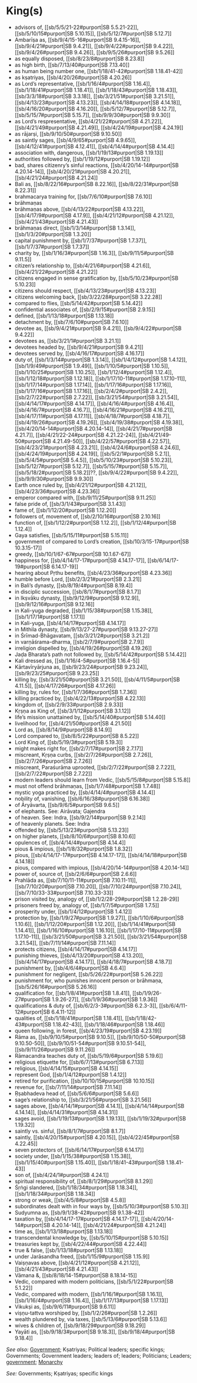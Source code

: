 # King(s)

* advisors of, [[sb/5/5/21-22#purport|SB 5.5.21-22]], [[sb/5/10/15#purport|SB 5.10.15]], [[sb/5/12/7#purport|SB 5.12.7]]
* Ambarīṣa as, [[sb/9/4/15-16#purport|SB 9.4.15-16]], [[sb/9/4/21#purport|SB 9.4.21]], [[sb/9/4/22#purport|SB 9.4.22]], [[sb/9/4/26#purport|SB 9.4.26]], [[sb/9/5/26#purport|SB 9.5.26]]
* as equally disposed, [[sb/8/23/8#purport|SB 8.23.8]]
* as high birth, [[sb/7/13/40#purport|SB 7.13.40]]
* as human being number one, [[sb/1/18/41-42#purport|SB 1.18.41-42]]
* as kṣatriyas, [[sb/4/20/26#purport|SB 4.20.26]]
* as Lord’s representative, [[sb/1/16/4#purport|SB 1.16.4]], [[sb/1/18/41#purport|SB 1.18.41]], [[sb/1/18/43#purport|SB 1.18.43]], [[sb/3/3/18#purport|SB 3.3.18]], [[sb/3/21/51#purport|SB 3.21.51]], [[sb/4/13/23#purport|SB 4.13.23]], [[sb/4/14/18#purport|SB 4.14.18]], [[sb/4/16/20#purport|SB 4.16.20]], [[sb/5/12/7#purport|SB 5.12.7]], [[sb/5/15/7#purport|SB 5.15.7]], [[sb/9/9/30#purport|SB 9.9.30]]
* as Lord’s respresentative, [[sb/4/21/22#purport|SB 4.21.22]], [[sb/4/21/49#purport|SB 4.21.49]], [[sb/4/24/19#purport|SB 4.24.19]]
* as rājarṣi, [[sb/9/10/50#purport|SB 9.10.50]]
* as saintly sages, [[sb/4/9/65#purport|SB 4.9.65]], [[sb/4/12/41#purport|SB 4.12.41]], [[sb/4/14/4#purport|SB 4.14.4]]
* association with, dangerous, [[sb/1/19/13#purport|SB 1.19.13]]
* authorities followed by, [[sb/1/19/12#purport|SB 1.19.12]]
* bad, shares citizenry’s sinful reactions, [[sb/4/20/14-14#purport|SB 4.20.14-14]], [[sb/4/20/21#purport|SB 4.20.21]], [[sb/4/21/24#purport|SB 4.21.24]]
* Bali as, [[sb/8/22/16#purport|SB 8.22.16]], [[sb/8/22/31#purport|SB 8.22.31]]
* brahmacarya training for, [[sb/7/6/10#purport|SB 7.6.10]]
* brāhmaṇas
* brāhmaṇas above, [[sb/4/13/22#purport|SB 4.13.22]], [[sb/4/17/9#purport|SB 4.17.9]], [[sb/4/21/12#purport|SB 4.21.12]], [[sb/4/21/43#purport|SB 4.21.43]]
* brāhmaṇas direct, [[sb/1/3/14#purport|SB 1.3.14]], [[sb/1/3/20#purport|SB 1.3.20]]
* capital punishment by, [[sb/1/7/37#purport|SB 1.7.37]], [[sb/1/7/37#purport|SB 1.7.37]]
* charity by, [[sb/1/16/3#purport|SB 1.16.3]], [[sb/9/11/5#purport|SB 9.11.5]]
* citizen’s relationship to, [[sb/4/21/6#purport|SB 4.21.6]], [[sb/4/21/22#purport|SB 4.21.22]]
* citizens engaged in sense gratification by, [[sb/5/10/23#purport|SB 5.10.23]]
* citizens should respect, [[sb/4/13/23#purport|SB 4.13.23]]
* citizens welcoming back, [[sb/3/22/28#purport|SB 3.22.28]]
* compared to flies, [[sb/5/14/42#purport|SB 5.14.42]]
* confidential associates of, [[sb/2/9/15#purport|SB 2.9.15]]
* defined, [[sb/1/13/18#purport|SB 1.13.18]]
* detachment by, [[sb/7/6/10#purport|SB 7.6.10]]
* devotee as, [[sb/9/4/21#purport|SB 9.4.21]], [[sb/9/4/22#purport|SB 9.4.22]]
* devotees as, [[sb/3/21/1#purport|SB 3.21.1]]
* devotees headed by, [[sb/9/4/21#purport|SB 9.4.21]]
* devotees served by, [[sb/4/16/17#purport|SB 4.16.17]]
* duty of, [[sb/1/3/14#purport|SB 1.3.14]], [[sb/1/4/12#purport|SB 1.4.12]], [[sb/1/9/49#purport|SB 1.9.49]], [[sb/1/10/5#purport|SB 1.10.5]], [[sb/1/10/25#purport|SB 1.10.25]], [[sb/1/12/4#purport|SB 1.12.4]], [[sb/1/12/18#purport|SB 1.12.18]], [[sb/1/17/10-11#purport|SB 1.17.10-11]], [[sb/1/17/14#purport|SB 1.17.14]], [[sb/1/17/16#purport|SB 1.17.16]], [[sb/1/17/16#purport|SB 1.17.16]], [[sb/2/4/2#purport|SB 2.4.2]], [[sb/2/7/22#purport|SB 2.7.22]], [[sb/3/21/54#purport|SB 3.21.54]], [[sb/4/14/17#purport|SB 4.14.17]], [[sb/4/16/4#purport|SB 4.16.4]], [[sb/4/16/7#purport|SB 4.16.7]], [[sb/4/16/21#purport|SB 4.16.21]], [[sb/4/17/11#purport|SB 4.17.11]], [[sb/4/18/7#purport|SB 4.18.7]], [[sb/4/19/26#purport|SB 4.19.26]], [[sb/4/19/38#purport|SB 4.19.38]], [[sb/4/20/14-14#purport|SB 4.20.14-14]], [[sb/4/21/7#purport|SB 4.21.7]], [[sb/4/21/22-24#purport|SB 4.21.22-24]], [[sb/4/21/49-50#purport|SB 4.21.49-50]], [[sb/4/22/57#purport|SB 4.22.57]], [[sb/4/23/21#purport|SB 4.23.21]], [[sb/4/24/6#purport|SB 4.24.6]], [[sb/4/24/19#purport|SB 4.24.19]], [[sb/5/2/1#purport|SB 5.2.1]], [[sb/5/4/5#purport|SB 5.4.5]], [[sb/5/10/23#purport|SB 5.10.23]], [[sb/5/12/7#purport|SB 5.12.7]], [[sb/5/15/7#purport|SB 5.15.7]], [[sb/5/18/2#purport|SB 5.18.2]]??, [[sb/9/4/22#purport|SB 9.4.22]], [[sb/9/9/30#purport|SB 9.9.30]]
* Earth once ruled by, [[sb/4/21/12#purport|SB 4.21.12]], [[sb/4/23/36#purport|SB 4.23.36]]
* emperor compared with, [[sb/9/11/25#purport|SB 9.11.25]]
* false pride of, [[sb/3/1/43#purport|SB 3.1.43]]
* fame of, [[sb/1/12/20#purport|SB 1.12.20]]
* followers of, movement of, [[sb/2/10/16#purport|SB 2.10.16]]
* function of, [[sb/1/12/2#purport|SB 1.12.2]], [[sb/1/12/4#purport|SB 1.12.4]]
* Gaya satisfies, [[sb/5/15/11#purport|SB 5.15.11]]
* government of compared to Lord’s creation, [[sb/10/3/15-17#purport|SB 10.3.15-17]]
* greedy, [[sb/10/1/67-67#purport|SB 10.1.67-67]]
* happiness for, [[sb/4/14/17-17#purport|SB 4.14.17-17]], [[sb/6/14/17-19#purport|SB 6.14.17-19]]
* hearing about Pṛthu benefits, [[sb/4/23/36#purport|SB 4.23.36]]
* humble before Lord, [[sb/2/3/21#purport|SB 2.3.21]]
* in Bali’s dynasty, [[sb/8/19/4#purport|SB 8.19.4]]
* in disciplic succession, [[sb/8/1/7#purport|SB 8.1.7]]
* in Ikṣvāku dynasty, [[sb/9/12/9#purport|SB 9.12.9]], [[sb/9/12/16#purport|SB 9.12.16]]
* in Kali-yuga degraded, [[sb/1/15/38#purport|SB 1.15.38]], [[sb/1/17/1#purport|SB 1.17.1]]
* in Kali-yuga, [[sb/4/14/17#purport|SB 4.14.17]]
* in Mithila dynasty, [[sb/9/13/27-27#purport|SB 9.13.27-27]]
* in Śrīmad-Bhāgavatam, [[sb/3/21/2#purport|SB 3.21.2]]
* in varṇāśrama-dharma, [[sb/2/7/9#purport|SB 2.7.9]]
* irreligion dispelled by, [[sb/4/19/26#purport|SB 4.19.26]]
* Jaḍa Bharata’s path not followed by, [[sb/5/14/42#purport|SB 5.14.42]]
* Kali dressed as, [[sb/1/16/4-5#purport|SB 1.16.4-5]]
* Kārtavīryārjuna as, [[sb/9/23/24#purport|SB 9.23.24]], [[sb/9/23/25#purport|SB 9.23.25]]
* killing by, [[sb/3/21/50#purport|SB 3.21.50]], [[sb/4/11/5#purport|SB 4.11.5]], [[sb/4/17/26#purport|SB 4.17.26]]
* killing by, rules for, [[sb/1/7/36#purport|SB 1.7.36]]
* killing practiced by, [[sb/4/22/13#purport|SB 4.22.13]]
* kingdom of, [[sb/2/9/33#purport|SB 2.9.33]]
* Kṛṣṇa as King of, [[sb/3/1/12#purport|SB 3.1.12]]
* life’s mission unattained by, [[sb/5/14/40#purport|SB 5.14.40]]
* livelihood for, [[sb/4/21/50#purport|SB 4.21.50]]
* Lord as, [[sb/8/14/9#purport|SB 8.14.9]]
* Lord compared to, [[sb/8/5/22#purport|SB 8.5.22]]
* Lord King of, [[sb/5/19/3#purport|SB 5.19.3]]
* might makes right for, [[sb/2/7/17#purport|SB 2.7.17]]
* miscreant, Kṛṣṇa curbs, [[sb/2/7/26#purport|SB 2.7.26]], [[sb/2/7/26#purport|SB 2.7.26]]
* miscreant, Paraśurāma uprooted, [[sb/2/7/22#purport|SB 2.7.22]], [[sb/2/7/22#purport|SB 2.7.22]]
* modern leaders should learn from Vedic, [[sb/5/15/8#purport|SB 5.15.8]]
* must not offend brāhmaṇas, [[sb/1/7/48#purport|SB 1.7.48]]
* mystic yoga practiced by, [[sb/4/14/4#purport|SB 4.14.4]]
* nobility of, vanishing, [[sb/6/16/38#purport|SB 6.16.38]]
* of Āryāvarta, [[sb/9/6/5#purport|SB 9.6.5]]
* of elephants. See: Airāvata; Gajendra
* of heaven. See: Indra, [[sb/9/2/14#purport|SB 9.2.14]]
* of heavenly planets. See: Indra
* offended by, [[sb/5/13/23#purport|SB 5.13.23]]
* on higher planets, [[sb/8/10/6#purport|SB 8.10.6]]
* opulences of, [[sb/4/14/4#purport|SB 4.14.4]]
* pious & impious, [[sb/1/8/32#purport|SB 1.8.32]]
* pious, [[sb/4/14/17-17#purport|SB 4.14.17-17]], [[sb/4/14/18#purport|SB 4.14.18]]
* pious, compared with impious, [[sb/4/20/14-14#purport|SB 4.20.14-14]]
* power of, source of, [[sb/2/6/6#purport|SB 2.6.6]]
* Prahlāda as, [[sb/7/10/11-11#purport|SB 7.10.11-11]], [[sb/7/10/20#purport|SB 7.10.20]], [[sb/7/10/24#purport|SB 7.10.24]], [[sb/7/10/33-33#purport|SB 7.10.33-33]]
* prison visited by, analogy of, [[sb/1/2/28-29#purport|SB 1.2.28-29]]
* prisoners freed by, analogy of, [[sb/1/7/5#purport|SB 1.7.5]]
* prosperity under, [[sb/1/4/12#purport|SB 1.4.12]]
* protection by, [[sb/1/9/27#purport|SB 1.9.27]], [[sb/1/10/6#purport|SB 1.10.6]], [[sb/1/12/20#purport|SB 1.12.20]], [[sb/1/14/41#purport|SB 1.14.41]], [[sb/1/16/10#purport|SB 1.16.10]], [[sb/1/17/10-11#purport|SB 1.17.10-11]], [[sb/3/21/50#purport|SB 3.21.50]], [[sb/3/21/54#purport|SB 3.21.54]], [[sb/7/11/14#purport|SB 7.11.14]]
* protects citizens, [[sb/4/14/17#purport|SB 4.14.17]]
* punishing thieves, [[sb/4/13/20#purport|SB 4.13.20]], [[sb/4/14/17#purport|SB 4.14.17]], [[sb/4/18/7#purport|SB 4.18.7]]
* punishment by, [[sb/4/6/4#purport|SB 4.6.4]]
* punishment for negligent, [[sb/5/26/22#purport|SB 5.26.22]]
* punishment for, who punishes innocent person or brāhmaṇa, [[sb/5/26/16#purport|SB 5.26.16]]
* qualification for, [[sb/1/8/41#purport|SB 1.8.41]], [[sb/1/9/26-27#purport|SB 1.9.26-27]], [[sb/1/9/36#purport|SB 1.9.36]]
* qualifications & duty of, [[sb/6/2/3-3#purport|SB 6.2.3-3]], [[sb/6/4/11-12#purport|SB 6.4.11-12]]
* qualities of, [[sb/1/18/41#purport|SB 1.18.41]], [[sb/1/18/42-43#purport|SB 1.18.42-43]], [[sb/1/18/46#purport|SB 1.18.46]]
* queen following, in forest, [[sb/4/23/19#purport|SB 4.23.19]]
* Rāma as, [[sb/9/10/5#purport|SB 9.10.5]], [[sb/9/10/50-50#purport|SB 9.10.50-50]], [[sb/9/10/51-54#purport|SB 9.10.51-54]], [[sb/9/11/26#purport|SB 9.11.26]]
* Rāmacandra teaches duty of, [[sb/5/19/6#purport|SB 5.19.6]]
* religious etiquette for, [[sb/6/7/13#purport|SB 6.7.13]]
* religious, [[sb/4/14/15#purport|SB 4.14.15]]
* represent God, [[sb/1/4/12#purport|SB 1.4.12]]
* retired for purification, [[sb/10/10/15#purport|SB 10.10.15]]
* revenue for, [[sb/7/11/14#purport|SB 7.11.14]]
* Ṛṣabhadeva head of, [[sb/5/6/6#purport|SB 5.6.6]]
* sage’s relationship to, [[sb/3/21/56#purport|SB 3.21.56]]
* sages above, [[sb/4/14/1#purport|SB 4.14.1]], [[sb/4/14/14#purport|SB 4.14.14]], [[sb/4/14/31#purport|SB 4.14.31]]
* sages avoid, [[sb/1/19/13#purport|SB 1.19.13]], [[sb/1/19/32#purport|SB 1.19.32]]
* saintly vs. sinful, [[sb/8/1/7#purport|SB 8.1.7]]
* saintly, [[sb/4/20/15#purport|SB 4.20.15]], [[sb/4/22/45#purport|SB 4.22.45]]
* seven protectors of, [[sb/6/14/17#purport|SB 6.14.17]]
* society under, [[sb/1/15/38#purport|SB 1.15.38]], [[sb/1/15/40#purport|SB 1.15.40]], [[sb/1/18/41-43#purport|SB 1.18.41-43]]
* son of, [[sb/4/24/1#purport|SB 4.24.1]]
* spiritual responsibility of, [[sb/8/1/29#purport|SB 8.1.29]]
* Śṛṅgi slandered, [[sb/1/18/34#purport|SB 1.18.34]], [[sb/1/18/34#purport|SB 1.18.34]]
* strong or weak, [[sb/4/5/8#purport|SB 4.5.8]]
* subordinates dealt with in four ways by, [[sb/5/10/3#purport|SB 5.10.3]]
* Sudyumna as, [[sb/9/1/38-42#purport|SB 9.1.38-42]]
* taxation by, [[sb/4/14/17-17#purport|SB 4.14.17-17]], [[sb/4/20/14-14#purport|SB 4.20.14-14]], [[sb/4/21/24#purport|SB 4.21.24]]
* time as, [[sb/1/13/18#purport|SB 1.13.18]]
* transcendental knowledge by, [[sb/5/10/15#purport|SB 5.10.15]]
* treasuries kept by, [[sb/4/22/44#purport|SB 4.22.44]]
* true & false, [[sb/1/13/18#purport|SB 1.13.18]]
* under Jarāsandha freed, [[sb/1/15/9#purport|SB 1.15.9]]
* Vaiṣṇavas above, [[sb/4/21/12#purport|SB 4.21.12]], [[sb/4/21/43#purport|SB 4.21.43]]
* Vāmana &, [[sb/8/18/14-15#purport|SB 8.18.14-15]]
* Vedic, compared with modern politicians, [[sb/5/1/22#purport|SB 5.1.22]]
* Vedic, compared with modern, [[sb/1/16/1#purport|SB 1.16.1]], [[sb/1/16/4#purport|SB 1.16.4]], [[sb/1/17/13#purport|SB 1.17.13]]
* Vikukṣi as, [[sb/9/6/11#purport|SB 9.6.11]]
* viṣṇu-tattva worshiped by, [[sb/1/2/26#purport|SB 1.2.26]]
* wealth plundered by, via taxes, [[sb/5/13/6#purport|SB 5.13.6]]
* wives & children of, [[sb/9/18/29#purport|SB 9.18.29]]
* Yayāti as, [[sb/9/18/3#purport|SB 9.18.3]], [[sb/9/18/4#purport|SB 9.18.4]]

*See also:* [Government](entries/government.md); Kṣatriyas; Political leaders; specific kings; Governments; Government leaders; leaders of; leaders; Politicians; Leaders; [government](entries/government.md); [Monarchy](entries/monarchy.md)

*See:* Governments; Kṣatriyas; specific kings
